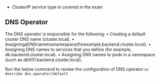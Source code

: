 * ClusterIP service type is covered in the exam

## DNS Operator
The DNS operator is responsible for the following:
• Creating a default cluster DNS name (cluster.local).
• AssigningaDNSnametoanamespace(forexample,backend.cluster.local).
• Assigning DNS names to services that you define (for example, db.backend.cluster.local).
• Assigning DNS names to pods in a namespace (such as db001.backend.cluster.local).

Run the below command to review the configuration of DNS operator
`oc describe dns.operator/default`


